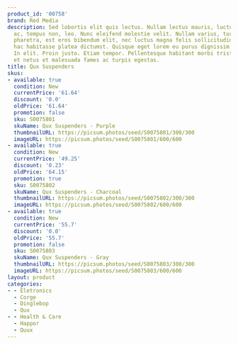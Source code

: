 ```yaml
---
product_id: '00758'
brand: Red Media
description: Sed lobortis elit quis lectus. Nullam lectus mauris, luctus a, mattis
  ac, tempus non, leo. Nunc eleifend molestie velit. Nullam varius, turpis et commodo
  pharetra, est eros bibendum elit, nec luctus magna felis sollicitudin mauris. In
  hac habitasse platea dictumst. Quisque eget lorem eu purus dignissim ultricies.
  In elit. Proin justo. Etiam tempor. Pellentesque habitant morbi tristique senectus
  et netus et malesuada fames ac turpis egestas.
title: Qux Suspenders
skus:
- available: true
  condition: New
  currentPrice: '61.64'
  discount: '0.0'
  oldPrice: '61.64'
  promotion: false
  sku: S0075801
  skuName: Qux Suspenders - Purple
  thumbnailURL: https://picsum.photos/seed/S0075801/300/300
  imageURL: https://picsum.photos/seed/S0075801/600/600
- available: true
  condition: New
  currentPrice: '49.25'
  discount: '0.23'
  oldPrice: '64.15'
  promotion: true
  sku: S0075802
  skuName: Qux Suspenders - Charcoal
  thumbnailURL: https://picsum.photos/seed/S0075802/300/300
  imageURL: https://picsum.photos/seed/S0075802/600/600
- available: true
  condition: New
  currentPrice: '55.7'
  discount: '0.0'
  oldPrice: '55.7'
  promotion: false
  sku: S0075803
  skuName: Qux Suspenders - Gray
  thumbnailURL: https://picsum.photos/seed/S0075803/300/300
  imageURL: https://picsum.photos/seed/S0075803/600/600
layout: product
categories:
- - Eletronics
  - Corge
  - Dinglebop
  - Qux
- - Health & Care
  - Happor
  - Quux
---
```

